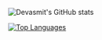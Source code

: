 ![Devasmit's GitHub stats](https://github-readme-stats.vercel.app/api?username=DevasmitDutta&show_icons=true&theme=tokyonight&count_private=true&show_icons=true)

[![Top Languages](https://github-readme-stats.vercel.app/api/top-langs/?username=DevasmitDutta&hide_progress=true)](https://github.com/DevasmitDutta/github-readme-stats)
